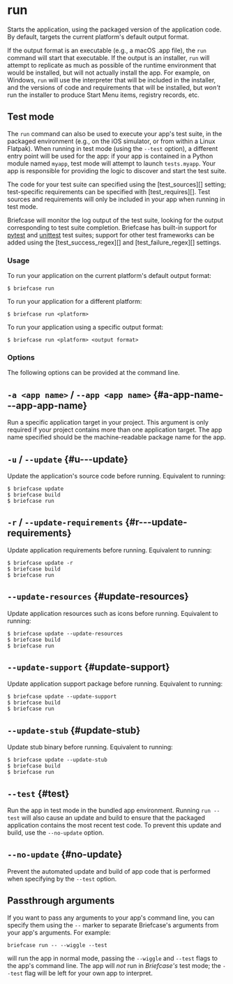 # run

Starts the application, using the packaged version of the application
code. By default, targets the current platform's default output format.

If the output format is an executable (e.g., a macOS .app file), the
`run` command will start that executable. If the output is an installer,
`run` will attempt to replicate as much as possible of the runtime
environment that would be installed, but will not actually install the
app. For example, on Windows, `run` will use the interpreter that will
be included in the installer, and the versions of code and requirements
that will be installed, but *won't* run the installer to produce Start
Menu items, registry records, etc.

## Test mode

The `run` command can also be used to execute your app's test suite, in
the packaged environment (e.g., on the iOS simulator, or from within a
Linux Flatpak). When running in test mode (using the `--test` option), a
different entry point will be used for the app: if your app is contained
in a Python module named `myapp`, test mode will attempt to launch
`tests.myapp`. Your app is responsible for providing the logic to
discover and start the test suite.

The code for your test suite can specified using the
[test_sources][] setting; test-specific
requirements can be specified with [test_requires][]. Test sources and requirements will only be included in
your app when running in test mode.

Briefcase will monitor the log output of the test suite, looking for the
output corresponding to test suite completion. Briefcase has built-in
support for [pytest](https://docs.pytest.org/en/latest) and
[unittest](https://docs.python.org/3/library/unittest.html) test suites;
support for other test frameworks can be added using the
[test_success_regex][] and
[test_failure_regex][] settings.

### Usage

To run your application on the current platform's default output format:

```console
$ briefcase run
```

To run your application for a different platform:

```console
$ briefcase run <platform>
```

To run your application using a specific output format:

```console
$ briefcase run <platform> <output format>
```

### Options

The following options can be provided at the command line.

## `-a <app name>` / `--app <app name>` {#a-app-name---app-app-name}

Run a specific application target in your project. This argument is only
required if your project contains more than one application target. The
app name specified should be the machine-readable package name for the
app.

## `-u` / `--update` {#u---update}

Update the application's source code before running. Equivalent to
running:

```console
$ briefcase update
$ briefcase build
$ briefcase run
```

## `-r` / `--update-requirements` {#r---update-requirements}

Update application requirements before running. Equivalent to running:

```console
$ briefcase update -r
$ briefcase build
$ briefcase run
```

## `--update-resources` {#update-resources}

Update application resources such as icons before running. Equivalent to
running:

```console
$ briefcase update --update-resources
$ briefcase build
$ briefcase run
```

## `--update-support` {#update-support}

Update application support package before running. Equivalent to
running:

```console
$ briefcase update --update-support
$ briefcase build
$ briefcase run
```

## `--update-stub` {#update-stub}

Update stub binary before running. Equivalent to running:

```console
$ briefcase update --update-stub
$ briefcase build
$ briefcase run
```

## `--test` {#test}

Run the app in test mode in the bundled app environment. Running
`run --test` will also cause an update and build to ensure that the
packaged application contains the most recent test code. To prevent this
update and build, use the `--no-update` option.

## `--no-update` {#no-update}

Prevent the automated update and build of app code that is performed
when specifying by the `--test` option.

## Passthrough arguments

If you want to pass any arguments to your app's command line, you can
specify them using the `--` marker to separate Briefcase's arguments
from your app's arguments. For example:

```console
briefcase run -- --wiggle --test
```

will run the app in normal mode, passing the `--wiggle` and `--test`
flags to the app's command line. The app will *not* run in *Briefcase's*
test mode; the `--test` flag will be left for your own app to interpret.
